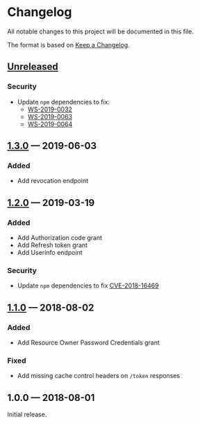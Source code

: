 # Changelog

All notable changes to this project will be documented in this file.

The format is based on [Keep a Changelog](http://keepachangelog.com/en/1.0.0/).

## [Unreleased](https://github.com/axa-group/oauth2-mock-server/compare/v1.3.0...HEAD)

### Security

- Update `npm` dependencies to fix:
  - [WS-2019-0032](https://github.com/nodeca/js-yaml/issues/475)
  - [WS-2019-0063](https://github.com/nodeca/js-yaml/pull/480)
  - [WS-2019-0064](https://github.com/wycats/handlebars.js/compare/v4.1.1...v4.1.2)

## [1.3.0](https://github.com/axa-group/oauth2-mock-server/compare/v1.2.0...v1.3.0) — 2019-06-03

### Added

- Add revocation endpoint

## [1.2.0](https://github.com/axa-group/oauth2-mock-server/compare/v1.1.0...v1.2.0) — 2019-03-19

### Added

- Add Authorization code grant
- Add Refresh token grant
- Add Userinfo endpoint

### Security

- Update `npm` dependencies to fix [CVE-2018-16469](https://nvd.nist.gov/vuln/detail/CVE-2018-16469)

## [1.1.0](https://github.com/axa-group/oauth2-mock-server/compare/v1.0.0...v1.1.0) — 2018-08-02

### Added

- Add Resource Owner Password Credentials grant

### Fixed

- Add missing cache control headers on `/token` responses

## 1.0.0 — 2018-08-01

Initial release.
